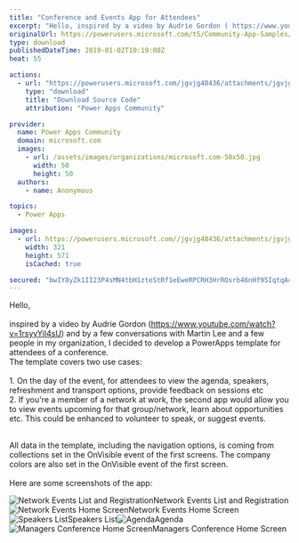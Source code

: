 ```yaml
---
title: "Conference and Events App for Attendees"
excerpt: "Hello, inspired by a video by Audrie Gordon ( https://www.youtube.com/watch?v=1rsyyYiI4sU ) and by a few conversations with Martin Lee and a few"
originalUrl: https://powerusers.microsoft.com/t5/Community-App-Samples/Conference-and-Events-App-for-Attendees/td-p/199250
type: download
publishedDateTime: 2019-01-02T10:19:00Z
heat: 55

actions:
  - url: "https://powerusers.microsoft.com/jgvjg48436/attachments/jgvjg48436/AppFeedbackGallery/71/2/Conference%20App%20Template.msapp"
    type: "download"
    title: "Download Source Code"
    attribution: "Power Apps Community"

provider:
  name: Power Apps Community
  domain: microsoft.com
  images:
    - url: /assets/images/organizations/microsoft.com-50x50.jpg
      width: 50
      height: 50
  authors:
    - name: Anonymous

topics:
  - Power Apps

images:
  - url: https://powerusers.microsoft.com//jgvjg48436/attachments/jgvjg48436/AppFeedbackGallery/71/1/eventapp.JPG
    width: 321
    height: 571
    isCached: true

secured: "bwIY8yZk1II23P4sMN4tbH1zteStRf1eEweRPCRH3HrROsrb46nHf95IqtqAcJALFVT2OfjMlltCa8wqA1kUtieyyAlgYJwiXpt1SCt1JOMf0YwYFmE6Vxni2me+ys+fsniMD45cvAQc7eV7EJTq3Ji9DGBbGc5ot6V2UYOarz4YsWWOal5HcUEm8NNVFa1tDwUdpkoK04cx37YIh1307iLPyLl0S09lccYAllE7W2alBCkUwjegIlbzl1weEAe/RzIoO48y9HQQaucWObZkJdEUCM2fCdEBOvXzegdQvlaiSFFSf0YVlcRnvbSpulTozj8TiRwxvffmqjKmjv7RDkrjeVi/Y1aoQi5ZHIWtFFnBPKMBWWNt0v6+5XVQJ7aDRYIYA1yQpT0lhxa4pU7JRrSy1OPgclCd3TKpHzAnXsUltlLh1l1SRd+XNiLL7oC/;5gtjMRD+MG4kw+aAOD6r6Q=="
---
```

<p>Hello,<br><br>inspired by a video by Audrie Gordon (<a href="https://www.youtube.com/watch?v=1rsyyYiI4sU" target="_blank" rel="noopener nofollow noopener noreferrer">https://www.youtube.com/watch?v=1rsyyYiI4sU</a>) and by a few conversations with Martin Lee and a few people in my organization, I decided to develop a PowerApps template for attendees of a conference.<br>The template covers two use cases:<br><br>1. On the day of the event, for attendees to view the agenda, speakers, refreshment and transport options, provide feedback on sessions etc<br>2. If you're a member of a network at work, the second app would allow you to view events upcoming for that group/network, learn about opportunities etc. This could be enhanced to volunteer to speak, or suggest events.</p>
<p><br>All data in the template, including the navigation options, is coming from collections set in the OnVisible event of the first screens. The company colors are also set in the OnVisible event of the first screen.<br><br>Here are some screenshots of the app:</p>
<p><span class="lia-inline-image-display-wrapper lia-image-align-inline" image-alt="Network Events List and Registration" style="width: 503px;"><img src="https://powerusers.microsoft.com/t5/image/serverpage/image-id/47153i635ECE4EE6153F8D/image-size/large?v=1.0&amp;px=999" title="event3.JPG" alt="Network Events List and Registration" li-image-url="https://powerusers.microsoft.com/t5/image/serverpage/image-id/47153i635ECE4EE6153F8D?v=1.0" li-image-display-id="'47153i635ECE4EE6153F8D'" li-message-uid="'199250'" li-messages-message-image="true" li-bindable="" class="lia-media-image" tabindex="0" li-bypass-lightbox-when-linked="true" li-use-hover-links="false"><span class="lia-inline-image-caption" onclick="event.preventDefault();">Network Events List and Registration</span></span><span class="lia-inline-image-display-wrapper lia-image-align-inline" image-alt="Network Events Home Screen" style="width: 502px;"><img src="https://powerusers.microsoft.com/t5/image/serverpage/image-id/47152i823EE37D1231AD50/image-size/large?v=1.0&amp;px=999" title="event2.JPG" alt="Network Events Home Screen" li-image-url="https://powerusers.microsoft.com/t5/image/serverpage/image-id/47152i823EE37D1231AD50?v=1.0" li-image-display-id="'47152i823EE37D1231AD50'" li-message-uid="'199250'" li-messages-message-image="true" li-bindable="" class="lia-media-image" tabindex="0" li-bypass-lightbox-when-linked="true" li-use-hover-links="false"><span class="lia-inline-image-caption" onclick="event.preventDefault();">Network Events Home Screen</span></span><span class="lia-inline-image-display-wrapper lia-image-align-inline" image-alt="Speakers List" style="width: 506px;"><img src="https://powerusers.microsoft.com/t5/image/serverpage/image-id/47155iA665A159453313CF/image-size/large?v=1.0&amp;px=999" title="eventpeople.JPG" alt="Speakers List" li-image-url="https://powerusers.microsoft.com/t5/image/serverpage/image-id/47155iA665A159453313CF?v=1.0" li-image-display-id="'47155iA665A159453313CF'" li-message-uid="'199250'" li-messages-message-image="true" li-bindable="" class="lia-media-image" tabindex="0" li-bypass-lightbox-when-linked="true" li-use-hover-links="false"><span class="lia-inline-image-caption" onclick="event.preventDefault();">Speakers List</span></span><span class="lia-inline-image-display-wrapper lia-image-align-inline" image-alt="Agenda" style="width: 504px;"><img src="https://powerusers.microsoft.com/t5/image/serverpage/image-id/47154i84572E1E08FAE419/image-size/large?v=1.0&amp;px=999" title="eventagenda.JPG" alt="Agenda" li-image-url="https://powerusers.microsoft.com/t5/image/serverpage/image-id/47154i84572E1E08FAE419?v=1.0" li-image-display-id="'47154i84572E1E08FAE419'" li-message-uid="'199250'" li-messages-message-image="true" li-bindable="" class="lia-media-image" tabindex="0" li-bypass-lightbox-when-linked="true" li-use-hover-links="false"><span class="lia-inline-image-caption" onclick="event.preventDefault();">Agenda</span></span><span class="lia-inline-image-display-wrapper lia-image-align-inline" image-alt="Managers Conference Home Screen" style="width: 321px;"><img src="https://powerusers.microsoft.com/t5/image/serverpage/image-id/47156i6656F3BAA6B5B0D8/image-size/large?v=1.0&amp;px=999" title="eventapp.JPG" alt="Managers Conference Home Screen" li-image-url="https://powerusers.microsoft.com/t5/image/serverpage/image-id/47156i6656F3BAA6B5B0D8?v=1.0" li-image-display-id="'47156i6656F3BAA6B5B0D8'" li-message-uid="'199250'" li-messages-message-image="true" li-bindable="" class="lia-media-image" tabindex="0" li-bypass-lightbox-when-linked="true" li-use-hover-links="false"><span class="lia-inline-image-caption" onclick="event.preventDefault();">Managers Conference Home Screen</span></span></p>


